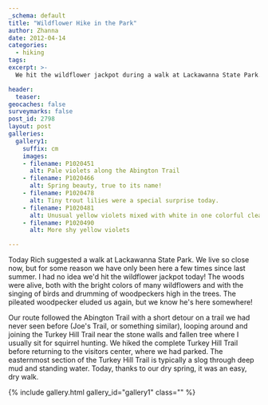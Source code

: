 ```yaml
---
_schema: default
title: "Wildflower Hike in the Park"
author: Zhanna
date: 2012-04-14
categories:
  - hiking
tags:
excerpt: >- 
  We hit the wildflower jackpot during a walk at Lackawanna State Park.

header:
  teaser:
geocaches: false
surveymarks: false
post_id: 2798
layout: post 
galleries:
  gallery1:
    suffix: cm
    images:
    - filename: P1020451
      alt: Pale violets along the Abington Trail
    - filename: P1020466
      alt: Spring beauty, true to its name! 
    - filename: P1020478
      alt: Tiny trout lilies were a special surprise today.
    - filename: P1020481
      alt: Unusual yellow violets mixed with white in one colorful clearing.  
    - filename: P1020490
      alt: More shy yellow violets

---
```

Today Rich suggested a walk at Lackawanna State Park.  We live so close now, but for some reason we have only been here a few times since last summer.  I had no idea we'd hit the wildflower jackpot today!  The woods were alive, both with the bright colors of many wildflowers and with the singing of birds and drumming of woodpeckers high in the trees.  The pileated woodpecker eluded us again, but we know he's here somewhere!  

Our route followed the Abington Trail with a short detour on a trail we had never seen before (Joe's Trail, or something similar), looping around and joining the Turkey Hill Trail near the stone walls and fallen tree where I usually sit for squirrel hunting.  We hiked the complete Turkey Hill Trail before returning to the visitors center, where we had parked.  The easternmost section of the Turkey Hill Trail is typically a slog through deep mud and standing water.  Today, thanks to our dry spring, it was an easy, dry walk. 

{% include gallery.html gallery_id="gallery1" class="" %}